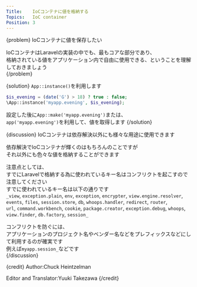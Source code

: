 ```yaml
---
Title:    IoCコンテナに値を格納する
Topics:   IoC container
Position: 3
---
```


{problem}
IoCコンテナに値を保存したい

IoCコンテナはLaravelの実装の中でも、最もコアな部分であり、  
格納されている値をアプリケーション内で自由に使用できる、ということを理解しておきましょう  
{/problem}

{solution}
`App::instance()`を利用します

```php
$is_evening = (date('G') > 18) ? true : false;
\App::instance('myapp.evening', $is_evening);
```

設定した後に`App::make('myapp.evening')`または、  
`app('myapp.evening')`を利用して、値を取得します
{/solution}

{discussion}
IoCコンテナは依存解決以外にも様々な用途に使用できます

依存解決でIoCコンテナが輝くのはもちろんのことですが  
それ以外にも色々な値を格納することができます

注意点としては、  
すでにLaravelで格納する為に使われているキー名はコンフリクトを起こすので注意してください  
すでに使われているキー名は以下の通りです  
`_view`, `exception.plain`, `env`, `exception`, `encrypter`, `view.engine.resolver`,  
`events`, `files`, `session.store`, `db`, `whoops.handler`, `redirect`, `router`,  
`url`, `command.workbench`, `cookie`, `package.creator`, `exception.debug`, `whoops`,  
`view.finder`, `db.factory`, `session_`

コンフリクトを防ぐには、  
アプリケーションのプロジェクト名やベンダー名などをプレフィックスなどにして利用するのが確実です  
例えば`myapp.session_`などです  
{/discussion}

{credit}
Author:Chuck Heintzelman

Editor and Translator:Yuuki Takezawa
{/credit}
